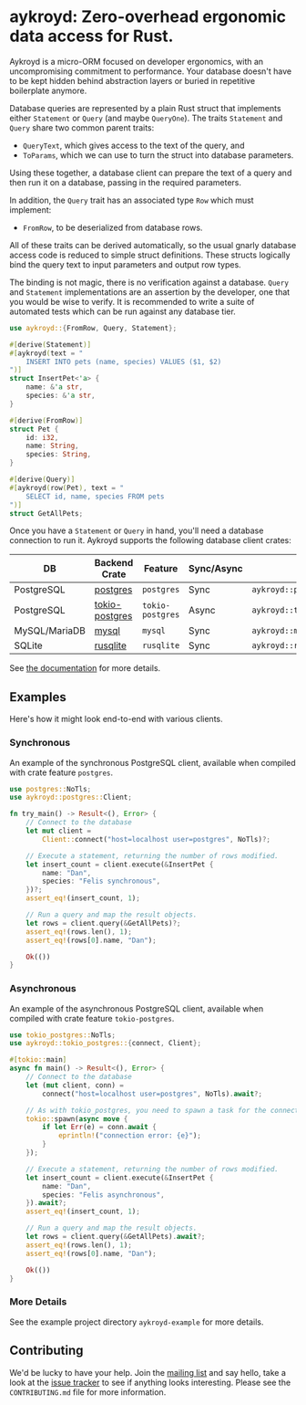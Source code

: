 # aykroyd: Zero-overhead ergonomic data access for Rust.

Aykroyd is a micro-ORM focused on developer ergonomics, with an
uncompromising commitment to performance.  Your database doesn't
have to be kept hidden behind abstraction layers or buried in
repetitive boilerplate anymore.

Database queries are represented by a plain Rust struct that implements
either `Statement` or `Query` (and maybe `QueryOne`).  The traits
`Statement` and `Query` share two common parent traits:

* `QueryText`, which gives access to the text of the
  query, and
* `ToParams`, which we can use to turn the struct into
  database parameters.

Using these together, a database client can prepare the text of a query
and then run it on a database, passing in the required parameters.

In addition, the `Query` trait has an associated type `Row` which must
implement:

* `FromRow`, to be deserialized from database rows.

All of these traits can be derived automatically, so the usual
gnarly database access code is reduced to simple struct definitions.
These structs logically bind the query text to input parameters and
output row types.

The binding is not magic, there is no verification against a database.
`Query` and `Statement` implementations are an assertion by the developer,
one that you would be wise to verify.  It is recommended to write a
suite of automated tests which can be run against any database tier.

```rust
use aykroyd::{FromRow, Query, Statement};

#[derive(Statement)]
#[aykroyd(text = "
    INSERT INTO pets (name, species) VALUES ($1, $2)
")]
struct InsertPet<'a> {
    name: &'a str,
    species: &'a str,
}

#[derive(FromRow)]
struct Pet {
    id: i32,
    name: String,
    species: String,
}

#[derive(Query)]
#[aykroyd(row(Pet), text = "
    SELECT id, name, species FROM pets
")]
struct GetAllPets;
```

Once you have a `Statement` or `Query` in hand, you'll need a database
connection to run it.  Aykroyd supports the following database client crates:

| DB | Backend Crate | Feature | Sync/Async | Client |
| -- | ------------- | ------- | ---------- | ------ |
| PostgreSQL | [postgres](https://crates.io/crates/postgres) | `postgres` | Sync | `aykroyd::postgres::Client` |
| PostgreSQL | [tokio-postgres](https://crates.io/crates/tokio-postgres) | `tokio-postgres` | Async | `aykroyd::tokio_postgres::Client` |
| MySQL/MariaDB | [mysql](https://crates.io/crates/mysql) | `mysql` | Sync | `aykroyd::mysql::Client` |
| SQLite | [rusqlite](https://crates.io/crates/rusqlite) | `rusqlite` | Sync | `aykroyd::rusqlite::Client` |

See [the documentation](https://docs.rs/aykroyd/latest/aykroyd/) for more details.

## Examples

Here's how it might look end-to-end with various clients.

### Synchronous

An example of the synchronous PostgreSQL client, available when compiled
with crate feature `postgres`.

```rust
use postgres::NoTls;
use aykroyd::postgres::Client;

fn try_main() -> Result<(), Error> {
    // Connect to the database
    let mut client =
        Client::connect("host=localhost user=postgres", NoTls)?;

    // Execute a statement, returning the number of rows modified.
    let insert_count = client.execute(&InsertPet {
        name: "Dan",
        species: "Felis synchronous",
    })?;
    assert_eq!(insert_count, 1);

    // Run a query and map the result objects.
    let rows = client.query(&GetAllPets)?;
    assert_eq!(rows.len(), 1);
    assert_eq!(rows[0].name, "Dan");

    Ok(())
}
```

### Asynchronous

An example of the asynchronous PostgreSQL client, available when compiled
with crate feature `tokio-postgres`.

```rust
use tokio_postgres::NoTls;
use aykroyd::tokio_postgres::{connect, Client};

#[tokio::main]
async fn main() -> Result<(), Error> {
    // Connect to the database
    let (mut client, conn) =
        connect("host=localhost user=postgres", NoTls).await?;

    // As with tokio_postgres, you need to spawn a task for the connection.
    tokio::spawn(async move {
        if let Err(e) = conn.await {
            eprintln!("connection error: {e}");
        }
    });

    // Execute a statement, returning the number of rows modified.
    let insert_count = client.execute(&InsertPet {
        name: "Dan",
        species: "Felis asynchronous",
    }).await?;
    assert_eq!(insert_count, 1);

    // Run a query and map the result objects.
    let rows = client.query(&GetAllPets).await?;
    assert_eq!(rows.len(), 1);
    assert_eq!(rows[0].name, "Dan");

    Ok(())
}
```

### More Details

See the example project directory `aykroyd-example` for more details.

## Contributing

We'd be lucky to have your help.  Join the
[mailing list](https://lists.sr.ht/~couch/aykroyd-dev) and say hello,
take a look at the [issue tracker](https://todo.sr.ht/~couch/aykroyd)
to see if anything looks interesting.  Please see the `CONTRIBUTING.md`
file for more information.
